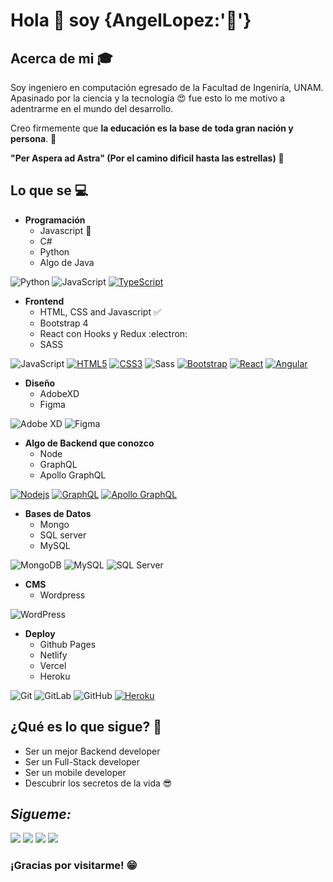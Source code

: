 
# Hola 👋 soy {AngelLopez:':wolf:'} 

## Acerca de mi :mortar_board:

Soy ingeniero en computación egresado de la Facultad de Ingeniría, UNAM. Apasinado por la ciencia y la tecnología 😍 fue esto lo me motivo a adentrarme en el mundo del desarrollo.

Creo firmemente que **la educación es la base de toda gran nación y persona**. 🧠 

**"Per Aspera ad Astra" (Por el camino dificil hasta las estrellas)** :rocket:

## Lo que se :computer:

- **Programación**
	- Javascript :yellow_heart:
  - C#
  - Python
  - Algo de Java

![Python](https://img.shields.io/badge/Python-3776AB?style=flat-square&logo=Python&logoColor=white)
![JavaScript](https://img.shields.io/badge/JavaScript-F7DF1E?style=flat-square&logo=JavaScript&logoColor=white)
[![TypeScript](https://img.shields.io/badge/-TypeScript-007ACC?style=flat-square&logo=typescript&link=https://github.com/AngelLopez15)](https://github.com/AngelLopez15)

- **Frontend**
	- HTML, CSS and Javascript :white_check_mark:
	- Bootstrap 4
	- React con Hooks y Redux :electron:
  - SASS

![JavaScript](https://img.shields.io/badge/JavaScript-F7DF1E?style=flat-square&logo=JavaScript&logoColor=white)
[![HTML5](https://img.shields.io/badge/-HTML5-E34F26?style=flat-square&logo=html5&logoColor=white&link=https://github.com/AngelLopez15)](https://github.com/AngelLopez15)
[![CSS3](https://img.shields.io/badge/-CSS3-1572B6?style=flat-square&logo=css3&link=https://github.com/AngelLopez15)](https://github.com/AngelLopez15)
![Sass](https://img.shields.io/badge/-Sass-%23CC6699?style=flat-square&logo=sass&logoColor=ffffff)
[![Bootstrap](https://img.shields.io/badge/-Bootstrap-563D7C?style=flat-square&logo=bootstrap&link=https://github.com/AngelLopez15)](https://github.com/AngelLopez15)
[![React](https://img.shields.io/badge/-React-black?style=flat-square&logo=react&link=https://github.com/AngelLopez15)](https://github.com/AngelLopez15)
[![Angular](https://img.shields.io/badge/-Angular-DD0031?style=flat-square&logo=angular&link=https://github.com/AngelLopez15)](https://github.com/AngelLopez15)

- **Diseño**
	- AdobeXD 
	- Figma

![Adobe XD](http://img.shields.io/badge/-Abode%20XD-fe61f6?style=flat-square&logo=adobe-XD&logoColor=ffffff)
![Figma](http://img.shields.io/badge/-Figma-30333c?style=flat-square&logo=figma&logoColor=ffffff)

- **Algo de Backend que conozco**
	- Node 
	- GraphQL
	- Apollo GraphQL

[![Nodejs](https://img.shields.io/badge/-Nodejs-black?style=flat-square&logo=Node.js&link=https://github.com/AngelLopez15)](https://github.com/AngelLopez15)
[![GraphQL](https://img.shields.io/badge/-GraphQL-E10098?style=flat-square&logo=graphql&link=https://github.com/AngelLopez15)](https://github.com/AngelLopez15)
[![Apollo GraphQL](https://img.shields.io/badge/-Apollo%20GraphQL-311C87?style=flat-square&logo=apollo-graphql&link=https://github.com/AngelLopez15)](https://github.com/AngelLopez15)

- **Bases de Datos**
	- Mongo 
	- SQL server
	- MySQL

![MongoDB](https://img.shields.io/badge/-MongoDB-black?style=flat-square&logo=mongodb)
![MySQL](https://img.shields.io/badge/-MySQL-black?style=flat-square&logo=mysql)
![SQL Server](http://img.shields.io/badge/-MS%20SQL%20Server-CC2927?style=flat-square&logo=microsoft-sql-server&logoColor=ffffff)

- **CMS**
	- Wordpress  

![WordPress](https://img.shields.io/badge/-WordPress-21759B?style=flat-square&logo=wordpress)

- **Deploy**
	- Github Pages 
	- Netlify
	- Vercel
  - Heroku

![Git](https://img.shields.io/badge/-Git-%23F05032?style=flat-square&logo=git&logoColor=%23ffffff)
![GitLab](https://img.shields.io/badge/-GitLab-FCA121?style=flat-square&logo=gitlab)
![GitHub](https://img.shields.io/badge/-GitHub-181717?style=flat-square&logo=github)
[![Heroku](https://img.shields.io/badge/-Heroku-430098?style=flat-square&logo=heroku&link=https://github.com/AngelLopez15)](https://github.com/AngelLopez15)

## ¿Qué es lo que sigue? :thinking:
- Ser un mejor Backend developer
- Ser un Full-Stack developer
- Ser un mobile developer
- Descubrir los secretos de la vida :sunglasses:

## <i>Sigueme:</i><br>

[<img src="https://img.shields.io/badge/twitter-%231DA1F2.svg?&style=for-the-badge&logo=twitter&logoColor=white" />](https://twitter.com/AO_lopez) [<img src="https://img.shields.io/badge/medium-%2312100E.svg?&style=for-the-badge&logo=medium&logoColor=white" />](https://medium.com/@a.o.lopez.cruz)  [<img src="https://img.shields.io/badge/linkedin-%230077B5.svg?&style=for-the-badge&logo=linkedin&logoColor=white" />](https://www.linkedin.com/in/angeloctaviolopezcruz/) [<img src = "https://img.shields.io/badge/instagram-%23E4405F.svg?&style=for-the-badge&logo=instagram&logoColor=white">](https://www.instagram.com/ao_lopezdev/)

### ¡Gracias por visitarme! 😁

